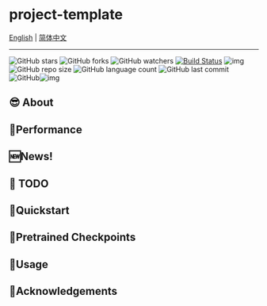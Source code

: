 # project-template

[English](README.md) | [简体中文](README.zh-CN.md)

---

![GitHub stars](https://img.shields.io/github/stars/isLinXu/project-template)
![GitHub forks](https://img.shields.io/github/forks/isLinXu/project-template) 
![GitHub watchers](https://img.shields.io/github/watchers/isLinXu/project-template) 
[![Build Status](https://img.shields.io/endpoint.svg?url=https%3A%2F%2Factions-badge.atrox.dev%2Fatrox%2Fsync-dotenv%2Fbadge&style=flat)](https://github.com/isLinXu/project-template)  ![img](https://badgen.net/badge/icon/learning?icon=deepscan&label)![GitHub repo size](https://img.shields.io/github/repo-size/isLinXu/project-template.svg) ![GitHub language count](https://img.shields.io/github/languages/count/isLinXu/project-temple)  ![GitHub last commit](https://img.shields.io/github/last-commit/isLinXu/project-template) ![GitHub](https://img.shields.io/github/license/isLinXu/project-template.svg?style=flat-square)![img](https://hits.dwyl.com/isLinXu/project-temple.svg)



## 😎 About

## 🥰Performance

## 🆕News!

## 🤔 TODO

## 🧙‍Quickstart

## 🧙‍Pretrained Checkpoints

## 🔨Usage

## 🌹Acknowledgements

